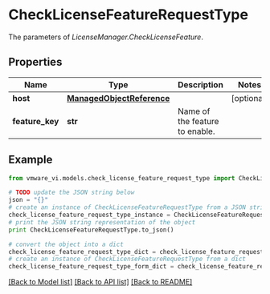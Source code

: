 # CheckLicenseFeatureRequestType

The parameters of *LicenseManager.CheckLicenseFeature*. 

## Properties
Name | Type | Description | Notes
------------ | ------------- | ------------- | -------------
**host** | [**ManagedObjectReference**](ManagedObjectReference.md) |  | [optional] 
**feature_key** | **str** | Name of the feature to enable.  | 

## Example

```python
from vmware_vi.models.check_license_feature_request_type import CheckLicenseFeatureRequestType

# TODO update the JSON string below
json = "{}"
# create an instance of CheckLicenseFeatureRequestType from a JSON string
check_license_feature_request_type_instance = CheckLicenseFeatureRequestType.from_json(json)
# print the JSON string representation of the object
print CheckLicenseFeatureRequestType.to_json()

# convert the object into a dict
check_license_feature_request_type_dict = check_license_feature_request_type_instance.to_dict()
# create an instance of CheckLicenseFeatureRequestType from a dict
check_license_feature_request_type_form_dict = check_license_feature_request_type.from_dict(check_license_feature_request_type_dict)
```
[[Back to Model list]](../README.md#documentation-for-models) [[Back to API list]](../README.md#documentation-for-api-endpoints) [[Back to README]](../README.md)


